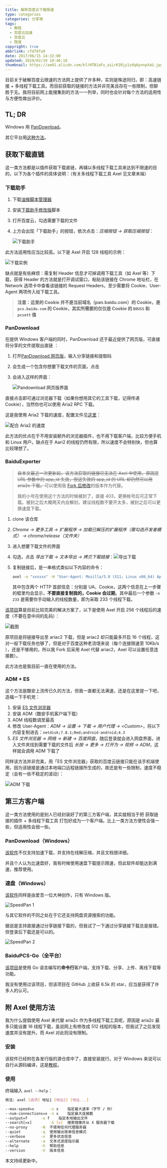 ```yaml
---
title: 解除百度云下载限速
type: categories
categories: 分享境
tags:
  - 教程
  - 百度云加速
  - 百度云
  - 限速
copyright: true
abbrlink: cfd78fa9
date: 2017/06/15 14:32:00
updated: 2019/02/19 10:46:10
thumbnail: https://ae01.alicdn.com/kf/HTB1aFu_aiLrK1Rjy1zdq6ynnpXaU.jpg
---
```


目前关于破解百度云限速的方法网上提供了许多种，实则是殊途同归，即：高速链接 + 多线程下载工具。而目前获取的链接的方法并非完美且存在一些限制，但聊胜于无。我将目前网上能搜集到的方法一一列举，同时也会针对每个方法的适用性与方便性做出评价。

<!-- more -->

## TL; DR

Windows 用 [PanDownload](/#PanDownload（Windows）)。

其它平台用[这种方法](/#PanDownload)。

## 获取下载直链

这一类方法都是以插件获取下载直链，再辅以多线程下载工具来达到不限速的目的，以下为各个插件的具体说明：（有关多线程下载工具 Axel 见文章末端）

### 下载助手

1. 下载[油猴脚本管理器](http://tampermonkey.net/)

2. 安装[下载助手修改版](https://greasyfork.org/zh-CN/scripts/39776)脚本

3. 打开百度云，勾选需要下载的文件

4. 上方会出现「下载助手」的按钮，依次点击：*压缩按钮 -> 获取压缩按钮*：

   ![下载助手](https://ae01.alicdn.com/kf/HTB1XhIyKkOWBuNjSspp760PgpXaD.png)

此方法适用性应当比较高。以下是 Axel 开启 128 线程的示例：

![下载实例](https://ae01.alicdn.com/kf/HTB1vlqNKgaTBuNjSszf760gfpXaF.png)

缺点就是有些麻烦：需复制 Header 信息才可掉调用下载工具（如 Axel 等）下载，获得 Header 的方法就是打开调试窗口，粘贴该链接在 Chrome 地址栏，在 Network 选项卡中查看该链接的 Request Headers，至少需要将 Cookie、User-Agent 两项传入给下载工具。

> **注意：这里的 Cookie 并不是当前域名（pan.baidu.com）的 Cookie，是 `pcs.baidu.com` 的 Cookie，其实所需要的仅仅是 Cookie 的 `BDUSS` 和 `pcsett` 值**

### PanDownload

在提供 Windows 客户端的同时，PanDownload 还于最近提供了网页版，可直接将分享的文件提取出直链 ：

1. 打开[PanDownload 网页版](https://www.baiduwp.com/)，输入分享链接和提取码

2. 会生成一个包含你想要下载文件的页面，点击

3. 会进入这样的界面：

   ![Pandownload 网页版界面](https://ae01.alicdn.com/kf/HTB1.xsVcUuF3KVjSZK9762VtXXau.png)

直接点击即可通过浏览器下载（如果你想用其它的工具下载，记得传递 Cookie），当然你也可以使用 Aria2 RPC 下载。

这是我使用 Aria2 下载的速度，配置文件见[这里](https://gist.github.com/WincerChan/40a63819b0fdd629e57e202ad82dbbee)：

![配合 Aria2 的速度](https://ae01.alicdn.com/kf/HTB1Ql7VcUGF3KVjSZFv762_nXXa3.png)

此方法的优点在于不用安装额外的浏览器插件，也不用下载客户端，比较方便手机和 Linux 用户。缺点在于 Aari2 的线程仍然有限，所以速度不会特别快，但也算比较理想了。

### BaiduExporter

> ~~自本文最近一次更新起，该方法获取的链接已无法在 Axel 中使用，原因是 URL 参数中的 app_id 失效，但这失效的 app_id 的 URL 却仍然可以用 aria2c 下载。~~可以使用我 [Fork 后修改](https://github.com/WincerChan/BaiduExporter)的版本作为代替。
>
> 我的小号在使用这个方法的时候被封了，直接 403，更换帐号后可正常下载。被封之后大概两天内会解封。建议线程数不要开太多，被封之后可以更换速盘下载。

1. clone 该仓库

2. *Chrome -> 更多工具 -> 扩展程序 -> 加载已解压的扩展程序（需勾选开发者模式） -> chrome/release（文件夹）*

3. 进入想要下载文件的界面

4. 勾选，点击 *导出下载 -> 文本导出 -> 拷贝下载链接*：![导出下载](https://ae01.alicdn.com/kf/HTB11O.dttcnBKNjSZR0763FqFXam.png)

5. 复制链接后，是一串格式类似以下内容的命令：

   ```bash
   axel -o "xxxxxx" -H "User-Agent: Mozilla/5.0 (X11; Linux x86_64) AppleWebKit/537.36 (KHTML, like Gecko) Chrome/63.0.3239.132 Safari/537.36" -H "Cookie: BDUSS=9aRnpJYjF-THlHUbbjxkTYUnjk^&8naddR2NscTF-cFZJVWV3cDBvVkVaeHpHOFNJcXRhQVFBQUFBJCQAAAAAAAAAAAEAAADvjlIvY3cwODI5OQAAAAAAAAAAAAAAAAAAAAAAAAAAAAAAAAAAAAAAAAAAAAAAAAAAAAAAAAAAAAAAAAAAAAAAAAAAABKVg1oSlYNaS0; pcsett=4789643579-hukfa445465a15156c1515a5f12cxzw4" "URL" -n 233
   ```

   其中包含两个 HTTP 首部信息：分别是 UA、Cookie，这两个信息在上一步骤的框里均会显示，**不要直接复制我的，Cookie 会过期**。其中最后一个参数 `-n 233` 是需要你手动输入的线程数量，即为采取 233 个线程下载。

[该项目](https://github.com/acgotaku/BaiduExporter)算是目前比较完美的解决方案了，以下是使用 Axel 开启 256 个线程后的速度（不要在意中间的乱码）：

![截图](https://ae01.alicdn.com/kf/HTB1YuS7B5OYBuNjSsD4762SkFXai.png)

原项目是将链接导出至 ariac2 下载，但是 ariac2 却只能最多开启 16 个线程，这对一般下载任务也够了，但是对于百度这种老流氓来说（每个连接限速至 10Kb/s ），还是不够用的，所以我 Fork 后采用 Axel 代替 ariac2，Axel 可以设置任意连接数）。

此方法也是我目前一直在使用的方法。

### ADM + ES

这个方法是酷安上流传已久的方法，但我一直都无法满速，还是在这里提一下吧，造福一下手机党：

1. 安装 [ES 文件浏览器](https://www.coolapk.com/apk/com.estrongs.android.pop)
2. 安装 ADM（酷安手机客户端下载）
3. ADM 线程数调至最高
4. 修改 User-Agent：*ADM -> 设置 -> 下载 -> 用户代理 -> \<Custom>*，将以下内容复制进去：`netdisk;7.8.1;Red;android-android;4.3`
5.  *ES 文件浏览器 -> 网络 -> 新建 -> 百度网盘*，随后登录就会进入网盘界面，进入文件夹找到需要下载的文件后 *长按 -> 更多 -> 打开为 -> 视频 -> ADM*，这样就会调用 ADM 下载了

同样该方法并非完美，用「ES 文件浏览器」获取的百度云链接只能在该手机端使用，因为该链接是通过本地端口远程链接所生成的，故还是有一些限制，速度不稳定（会有一些不稳定的波动）：

![ADM 下载](https://ae01.alicdn.com/kf/HTB1hMjxB2uSBuNkHFqD760fhVXaI.png)

## 第三方客户端

这一类方法使用的是别人已经封装好了的第三方客户端，其实就相当于把 获取链接的插件 + 多线程下载工具 打包好成为一个客户端。比上一类方法方便性会强一些，但适用性会弱一些。

### PanDownload（Windows）

[该软件](https://pandownload.com/document/download.html)不仅支持加速下载，并支持在线解压缩，并且文档很详细。

并且个人认为比速盘好，我有时候使用速盘下载提示限速，但此软件却能达到满速，推荐使用。

### 速盘（Windows）

[该软件](https://www.speedpan.com/)同样是由爱吾一位大神创作，只有 Windows 版。

![SpeedPan 1](https://ae01.alicdn.com/kf/HTB1wVyNKqmWBuNjy1Xa760CbXXah.png)

与其它软件的不同之处在于它还支持网盘资源搜索的功能。

据说是支持直接通过分享链接下载的，但我试了一下通过分享链接下载总是报错。但登录后下载还是可以的。

![SpeedPan 2](https://ae01.alicdn.com/kf/HTB18HzCKeuSBuNjy1Xc763YjFXaP.png)

### BaiduPCS-Go（全平台）

[该项目](https://github.com/iikira/BaiduPCS-Go)是使用 Go 语言编写的**命令行**客户端，支持下载、分享、上传、离线下载等功能。

我没有使用过该项目，但该项目在 GitHub 上收获 6.5k 的 star，应当是获得了许多人的认可。

## 附 Axel 使用方法

我为什么提倡使用 Axel 来代替 aria2c 作为多线程下载工具呢，原因是 aria2c 最多只能设置 16 线程下载，虽说网上有修改成 512 线程的版本，但我试了之后发现速度并没有提升。而 Axel 对此则没有限制。

### 安装

该软件已经附在各发行版的源仓库中了，直接安装就行。对于 Windows 来说可以自行从源码编译，这是[教程](https://github.com/axel-download-accelerator/axel#3-building-from-source)。

### 使用

终端输入 `axel --help`：

```bash
用法: axel [选项] 地址1 [地址2] [地址...]

--max-speed=x		-s x	指定最大速率（字节 / 秒）
--num-connections=x	-n x	指定最大连接数
--output=f		-o f	指定本地输出文件
--search[=x]		-S [x]	搜索镜像并从 X 服务器下载
--no-proxy		-N	不使用任何代理服务器
--quiet			-q	使用输出简单信息模式
--verbose		-v	更多状态信息
--alternate		-a	文本式进度指示器
--help			-h	帮助信息
--version		-V	版本信息
```

本文持续更新中。
